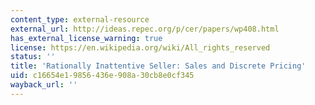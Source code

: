 ```yaml
---
content_type: external-resource
external_url: http://ideas.repec.org/p/cer/papers/wp408.html
has_external_license_warning: true
license: https://en.wikipedia.org/wiki/All_rights_reserved
status: ''
title: 'Rationally Inattentive Seller: Sales and Discrete Pricing'
uid: c16654e1-9856-436e-908a-30cb8e0cf345
wayback_url: ''
---
```

